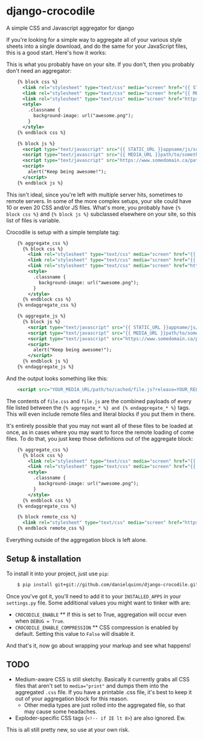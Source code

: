 django-crocodile
================

A simple CSS and Javascript aggregator for django

If you're looking for a simple way to aggregate all of your various style sheets into a single download, and do the same for your JavaScript files, this is a good start.  Here's how it works:

This is what you probably have on your site.  If you don't, then you probably don't need an aggregator:

``` xml
    {% block css %}
      <link rel="stylesheet" type="text/css" media="screen" href="{{ STATIC_URL }}appname/css/somefile.css" />
      <link rel="stylesheet" type="text/css" media="screen" href="{{ MEDIA_URL }}path/to/something/else.css" />
      <link rel="stylesheet" type="text/css" media="screen" href="https://www.somedomain.ca/path/to/remote/file.css" />
      <style>
        .classname {
          background-image: url("awesome.png");
        }
      </style>
    {% endblock css %}

    {% block js %}
      <script type="text/javascript" src="{{ STATIC_URL }}appname/js/somefile.js"></script>
      <script type="text/javascript" src="{{ MEDIA_URL }}path/to/something/else.js"></script>
      <script type="text/javascript" src="https://www.somedomain.ca/path/to/remote/file.js"></script>
      <script>
        alert("Keep being awesome!");
      </script>
    {% endblock js %}
```

This isn't ideal, since you're left with multiple server hits, sometimes to remote servers.  In some of the more complex setups, your site could have 10 or even 20 CSS and/or JS files.  What's more, you probably have `{% block css %}` and `{% block js %}` subclassed elsewhere on your site, so this list of files is variable.

Crocodile is setup with a simple template tag:

``` xml
    {% aggregate_css %}
      {% block css %}
        <link rel="stylesheet" type="text/css" media="screen" href="{{ STATIC_URL }}appname/css/somefile.css" />
        <link rel="stylesheet" type="text/css" media="screen" href="{{ MEDIA_URL }}path/to/something/else.css" />
        <link rel="stylesheet" type="text/css" media="screen" href="https://www.somedomain.ca/path/to/remote/file.css" />
        <style>
          .classname {
            background-image: url("awesome.png");
          }
        </style>
      {% endblock css %}
    {% endaggregate_css %}

    {% aggregate_js %}
      {% block js %}
        <script type="text/javascript" src="{{ STATIC_URL }}appname/js/somefile.js"></script>
        <script type="text/javascript" src="{{ MEDIA_URL }}path/to/something/else.js"></script>
        <script type="text/javascript" src="https://www.somedomain.ca/path/to/remote/file.js"></script>
        <script>
          alert("Keep being awesome!");
        </script>
      {% endblock js %}
    {% endaggregate_js %}
```

And the output looks something like this:

``` xml
    <script src="YOUR_MEDIA_URL/path/to/cached/file.js?release=YOUR_RELEASE_TAG" />
```

The contents of `file.css` and `file.js` are the combined payloads of every file listed between the `{% aggregate_* %} and {% endaggregate_* %}` tags.  This will even include remote files and literal blocks if you put them in there.

It's entirely possible that you may not want all of these files to be loaded at once, as in cases where you may want to force the remote loading of come files.  To do that, you just keep those definitions out of the aggregate block:

``` xml
    {% aggregate_css %}
      {% block css %}
        <link rel="stylesheet" type="text/css" media="screen" href="{{ STATIC_URL }}appname/css/somefile.css" />
        <link rel="stylesheet" type="text/css" media="screen" href="{{ MEDIA_URL }}path/to/something/else.css" />
        <style>
          .classname {
            background-image: url("awesome.png");
          }
        </style>
      {% endblock css %}
    {% endaggregate_css %}

    {% block remote_css %}
      <link rel="stylesheet" type="text/css" media="screen" href="https://www.somedomain.ca/path/to/remote/file.css" />
    {% endblock remote_css %}
```

Everything outside of the aggregation block is left alone.

## Setup & installation

To install it into your project, just use `pip`:

``` bash
    $ pip install git+git://github.com/danielquinn/django-crocodile.git
```

Once you've got it, you'll need to add it to your `INSTALLED_APPS` in your
`settings.py` file.  Some additional values you might want to tinker with are:

* `CROCODILE_ENABLE`
** If this is set to True, aggregation will occur even when `DEBUG = True`.
* `CROCODILE_ENABLE_COMPRESSION`
** CSS compression is enabled by default.  Setting this value to `False` will
   disable it.

And that's it, now go about wrapping your markup and see what happens!


## TODO

* Medium-aware CSS is still sketchy.  Basically it currently grabs all CSS files that aren't set to `media="print"` and dumps them into the aggregated `.css` file.  If you have a printable .css file, it's best to keep it out of your aggregation block for this reason.
  * Other media types are just rolled into the aggregated file, so that may cause some headaches.
* Exploder-specific CSS tags (`<!-- if IE lt 8>`) are also ignored.  Ew.

This is all still pretty new, so use at your own risk.

